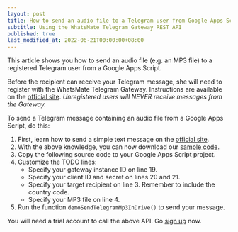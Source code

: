 ```yaml
---
layout: post
title: How to send an audio file to a Telegram user from Google Apps Script (GAS)
subtitle: Using the WhatsMate Telegram Gateway REST API
published: true
last_modified_at: 2022-06-21T00:00:00+08:00
---
```


This article shows you how to send an audio file (e.g. an MP3 file) to a registered Telegram user from a Google Apps Script.

Before the recipient can receive your Telegram message, she will need to register with the WhatsMate Telegram Gateway. Instructions are available on the [official site](https://www.whatsmate.net/telegram-gateway-api.html). *Unregistered users will NEVER receive messages from the Gateway.*


To send a Telegram message containing an audio file from a Google Apps Script, do this:

1. First, learn how to send a simple text message on the [official site](https://www.whatsmate.net/telegram-gateway-api.html). 
2. With the above knowledge, you can now download our [sample code](https://github.com/whatsmate/telegram-demos/archive/master.zip).
3. Copy the following source code to your Google Apps Script project.  <script src="https://gist.github.com/whatsmate/9597645f30724c02a6aace8b4a113c8b.js"></script>
4. Customize the TODO lines:
   * Specify your gateway instance ID on line 19.
   * Specify your client ID and secret on lines 20 and 21.
   * Specify your target recipient on line 3. Remember to include the country code.
   * Specify your MP3 file on line 4.
5. Run the function `demoSendTelegramMp3InDrive()` to send your message.


You will need a trial account to call the above API. Go [sign up](https://www.whatsmate.net/telegram-gateway-api.html) now.


<br>
<script async src="//pagead2.googlesyndication.com/pagead/js/adsbygoogle.js"></script>
<ins class="adsbygoogle"
     style="display:inline-block;width:728px;height:90px"
     data-ad-client="ca-pub-7383487179928477"
     data-ad-slot="6959057004"></ins>
<script>
(adsbygoogle = window.adsbygoogle || []).push({});
</script>
<br>

